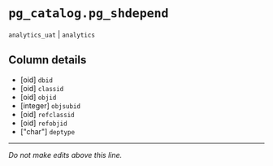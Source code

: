 # `pg_catalog.pg_shdepend`
`analytics_uat` | `analytics`

## Column details
* [oid]       `dbid`
* [oid]       `classid`
* [oid]       `objid`
* [integer]   `objsubid`
* [oid]       `refclassid`
* [oid]       `refobjid`
* ["char"]    `deptype`

-------------------------------------------------------------------------------
*Do not make edits above this line.*
